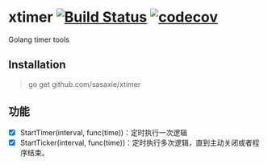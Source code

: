 # xtimer [![Build Status](https://travis-ci.org/sasaxie/xtimer.svg?branch=master)](https://travis-ci.org/sasaxie/xtimer) [![codecov](https://codecov.io/gh/sasaxie/xtimer/branch/master/graph/badge.svg)](https://codecov.io/gh/sasaxie/xtimer)
Golang timer tools

## Installation
> go get github.com/sasaxie/xtimer

## 功能
- [x] StartTimer(interval, func(time))：定时执行一次逻辑
- [x] StartTicker(interval, func(time))：定时执行多次逻辑，直到主动关闭或者程序结束。
